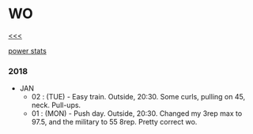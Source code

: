
WO
======

[<<<](https://github.com/ttltrk/0con/blob/master/0con/README.MD)

[power stats](https://github.com/ttltrk/ELSE/blob/master/PWR/PWR_STS.MD)

### 2018

  * JAN
    * 02 : (TUE) - Easy train. Outside, 20:30. Some curls, pulling on 45, neck. Pull-ups.
    * 01 : (MON) - Push day. Outside, 20:30. Changed my 3rep max to 97.5, and the military to 55 8rep. Pretty correct wo.

